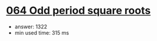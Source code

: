 [064 Odd period square roots](http://projecteuler.net/problem=64)
========================

- answer: 1322 
- min used time: 315 ms

